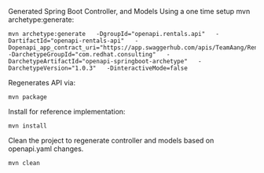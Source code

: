 Generated Spring Boot Controller, and Models Using a one time setup mvn archetype:generate:
```
mvn archetype:generate   -DgroupId="openapi.rentals.api"   -DartifactId="openapi-rentals-api"   -Dopenapi_app_contract_uri="https://app.swaggerhub.com/apis/TeamAang/Rentals_Entity_API/1.0.1#/default/get_rentals"   -DarchetypeGroupId="com.redhat.consulting"   -DarchetypeArtifactId="openapi-springboot-archetype"   -DarchetypeVersion="1.0.3"   -DinteractiveMode=false 
```
Regenerates API via:
```
mvn package
```

Install for reference implementation:
```
mvn install
```

Clean the project to regenerate controller and models based on openapi.yaml changes.
```
mvn clean
```
